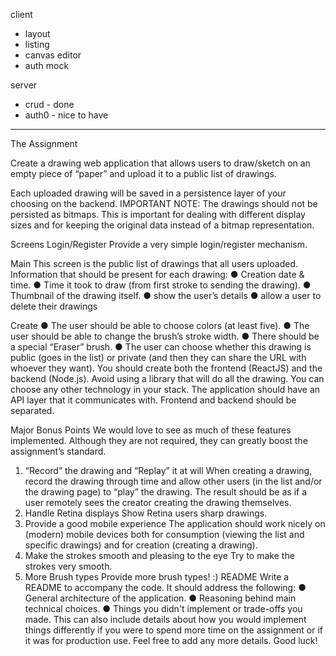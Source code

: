 client

- layout
- listing
- canvas editor
- auth mock

server

- crud - done
- auth0 - nice to have

---

The Assignment

Create a drawing web application that allows users to draw/sketch on an empty piece of “paper”
and upload it to a public list of drawings.

Each uploaded drawing will be saved in a persistence layer of your choosing on the backend.
IMPORTANT NOTE: The drawings should not be persisted as bitmaps. This is important for
dealing with different display sizes and for keeping the original data instead of a bitmap
representation.

Screens
Login/Register
Provide a very simple login/register mechanism.

Main
This screen is the public list of drawings that all users uploaded. Information that should be
present for each drawing:
● Creation date & time.
● Time it took to draw (from first stroke to sending the drawing).
● Thumbnail of the drawing itself.
● show the user’s details
● allow a user to delete their drawings

Create
● The user should be able to choose colors (at least five).
● The user should be able to change the brush’s stroke width.
● There should be a special “Eraser” brush.
● The user can choose whether this drawing is public (goes in the list) or private (and then
they can share the URL with whoever they want).
You should create both the frontend (ReactJS) and the backend (Node.js). Avoid using a library
that will do all the drawing. You can choose any other technology in your stack. The application
should have an API layer that it communicates with. Frontend and backend should be
separated.

Major Bonus Points
We would love to see as much of these features implemented. Although they are not required,
they can greatly boost the assignment’s standard.

1. “Record” the drawing and “Replay” it at will
   When creating a drawing, record the drawing through time and allow other users (in the
   list and/or the drawing page) to “play” the drawing. The result should be as if a user
   remotely sees the creator creating the drawing themselves.
2. Handle Retina displays
   Show Retina users sharp drawings.
3. Provide a good mobile experience
   The application should work nicely on (modern) mobile devices both for consumption
   (viewing the list and specific drawings) and for creation (creating a drawing).
4. Make the strokes smooth and pleasing to the eye
   Try to make the strokes very smooth.
5. More Brush types
   Provide more brush types! :)
   README
   Write a README to accompany the code. It should address the following:
   ● General architecture of the application.
   ● Reasoning behind main technical choices.
   ● Things you didn't implement or trade-offs you made. This can also include details about
   how you would implement things differently if you were to spend more time on the
   assignment or if it was for production use.
   Feel free to add any more details.
   Good luck!
